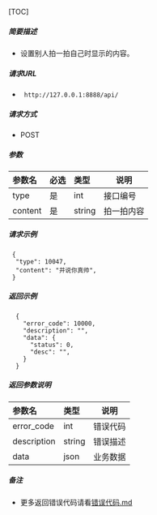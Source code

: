 

[TOC]
    
##### 简要描述

- 设置别人拍一拍自己时显示的内容。

##### 请求URL
- ` http://127.0.0.1:8888/api/`
  
##### 请求方式
- POST 

##### 参数

| 参数名     | 必选 | 类型     | 说明    |   
|:--------|:---|:-------|-------|   
| type    | 是  | int    | 接口编号  |   
| content | 是  | string | 拍一拍内容 |   

##### 请求示例

```
 {
  "type": 10047,
  "content": "并说你真帅",
 } 
```

##### 返回示例 

``` 
  {
    "error_code": 10000,
    "description": "",
    "data": {
      "status": 0,
      "desc": "",
    }
  }
```

##### 返回参数说明 

| 参数名         | 类型     | 说明   |   
|:------------|:-------|------|   
| error_code  | int    | 错误代码 |   
| description | string | 错误描述 |   
| data        | json   | 业务数据 |   

##### 备注 

- 更多返回错误代码请看[错误代码.md](../错误代码.md)






